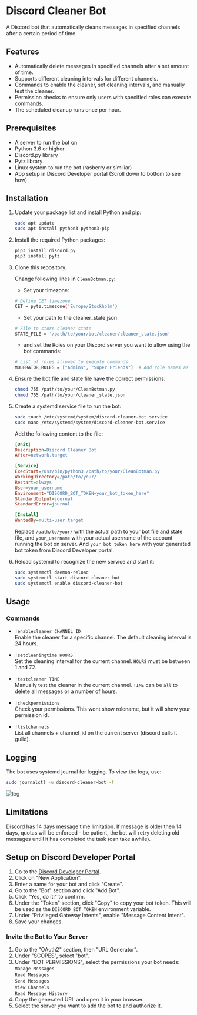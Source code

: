# Discord Cleaner Bot

A Discord bot that automatically cleans messages in specified channels after a certain period of time.

## Features

- Automatically delete messages in specified channels after a set amount of time.
- Supports different cleaning intervals for different channels.
- Commands to enable the cleaner, set cleaning intervals, and manually test the cleaner.
- Permission checks to ensure only users with specified roles can execute commands.
- The scheduled cleanup runs once per hour.

## Prerequisites

- A server to run the bot on
- Python 3.6 or higher
- Discord.py library
- Pytz library
- Linux system to run the bot (rasberry or similiar)
- App setup in Discord Developer portal (Scroll down to bottom to see how)

## Installation

1. Update your package list and install Python and pip:
    ```sh
    sudo apt update
    sudo apt install python3 python3-pip
    ```

2. Install the required Python packages:
    ```sh
    pip3 install discord.py
    pip3 install pytz
    ```

3. Clone this repository.

   Change following lines in `CleanBotman.py`:

     - Set your timezone:
    ```sh
    # Define CET timezone
    CET = pytz.timezone('Europe/Stockholm')
    ```
    - Set your path to the cleaner_state.json
    ```sh
    # File to store cleaner state
    STATE_FILE = '/path/to/your/bot/cleaner/cleaner_state.json'
    ```
    - and set the Roles on your Discord server you want to allow using the bot commands:
    ```sh
    # List of roles allowed to execute commands
    MODERATOR_ROLES = ["Admins", "Super Friends"]  # Add role names as needed
    ```

4. Ensure the bot file and state file have the correct permissions:
    ```sh
    chmod 755 /path/to/your/CleanBotman.py
    chmod 755 /path/to/your/cleaner_state.json
    ```

5. Create a systemd service file to run the bot:

    ```sh
    sudo touch /etc/systemd/system/discord-cleaner-bot.service
    sudo nano /etc/systemd/system/discord-cleaner-bot.service
    ```

    Add the following content to the file:

    ```ini
    [Unit]
    Description=Discord Cleaner Bot
    After=network.target

    [Service]
    ExecStart=/usr/bin/python3 /path/to/your/CleanBotman.py
    WorkingDirectory=/path/to/your/
    Restart=always
    User=your_username
    Environment="DISCORD_BOT_TOKEN=your_bot_token_here"
    StandardOutput=journal
    StandardError=journal

    [Install]
    WantedBy=multi-user.target
    ```

    Replace `/path/to/your/` with the actual path to your bot file and state file, and `your_username` with your actual username of the account running the bot on server. And `your_bot_token_here` with your generated bot token from Discord Developer portal.

6. Reload systemd to recognize the new service and start it:
    ```sh
    sudo systemctl daemon-reload
    sudo systemctl start discord-cleaner-bot
    sudo systemctl enable discord-cleaner-bot
    ```

## Usage

### Commands

- `!enablecleaner CHANNEL_ID`  
  Enable the cleaner for a specific channel. The default cleaning interval is 24 hours.

- `!setcleaningtime HOURS`  
  Set the cleaning interval for the current channel. `HOURS` must be between 1 and 72.

- `!testcleaner TIME`  
  Manually test the cleaner in the current channel. `TIME` can be `all` to delete all messages or a number of hours.

- `!checkpermissions`  
  Check your permissions. This wont show rolename, but it will show your permission id.

- `!listchannels`  
  List all channels + channel_id on the current server (discord calls it guild).

## Logging

The bot uses systemd journal for logging. To view the logs, use:
```sh
sudo journalctl -u discord-cleaner-bot -f
```
![log](https://github.com/hitem/CleanBot/assets/8977898/7bd176cb-eaba-4bb1-b07c-1419157ce34c)

## Limitations
Discord has 14 days message time limitation. If message is older then 14 days, quotas will be enforced - be patient, the bot will retry deleting old messages untill it has completed the task (can take awhile).

## Setup on Discord Developer Portal

1. Go to the [Discord Developer Portal](https://discord.com/developers/applications).
2. Click on "New Application".
3. Enter a name for your bot and click "Create".
4. Go to the "Bot" section and click "Add Bot".
5. Click "Yes, do it!" to confirm.
6. Under the "Token" section, click "Copy" to copy your bot token. This will be used as the `DISCORD_BOT_TOKEN` environment variable.
7. Under "Privileged Gateway Intents", enable "Message Content Intent".
8. Save your changes.

### Invite the Bot to Your Server

1. Go to the "OAuth2" section, then "URL Generator".
2. Under "SCOPES", select "bot".
3. Under "BOT PERMISSIONS", select the permissions your bot needs:\
    `Manage Messages`\
    `Read Messages`\
    `Send Messages`\
    `View Channels`\
    `Read Message History`
4. Copy the generated URL and open it in your browser.
5. Select the server you want to add the bot to and authorize it.


